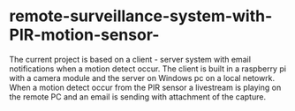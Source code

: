 # remote-surveillance-system-with-PIR-motion-sensor-
The current project is based on a client - server system with email notifications when a motion detect occur. The client is built in a raspberry pi with a camera module and the server on Windows pc on a local netowrk. When a motion detect occur from the PIR sensor a livestream is playing on the remote PC and an email is sending with attachment of the capture.
